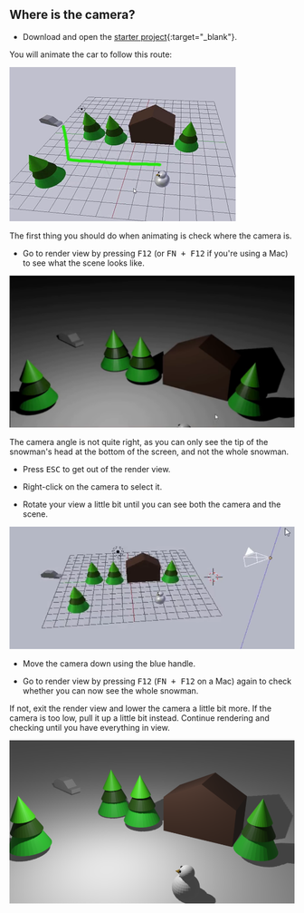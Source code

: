 ## Where is the camera?

+ Download and open the [starter project](resources/snow-scene-starter.blend){:target="_blank"}.

You will animate the car to follow this route:

![Car route](images/blender-proper-car-route.png)

The first thing you should do when animating is check where the camera is.

+ Go to render view by pressing <kbd>F12</kbd> (or <kbd>FN + F12</kbd> if you're using a Mac) to see what the scene looks like.

![Initial render](images/blender-initial-render.png)

The camera angle is not quite right, as you can only see the tip of the snowman's head at the bottom of the screen, and not the whole snowman.

+ Press <kbd>ESC</kbd> to get out of the render view.

+ Right-click on the camera to select it.

+ Rotate your view a little bit until you can see both the camera and the scene.

![Move the camera](images/blender-snowscene-move-camera.png)

+ Move the camera down using the blue handle.

+ Go to render view by pressing <kbd>F12</kbd> (<kbd>FN + F12</kbd> on a Mac) again to check whether you can now see the whole snowman.

If not, exit the render view and lower the camera a little bit more. If the camera is too low, pull it up a little bit instead. Continue rendering and checking until you have everything in view.

![Final render](images/blender-final-render.png)